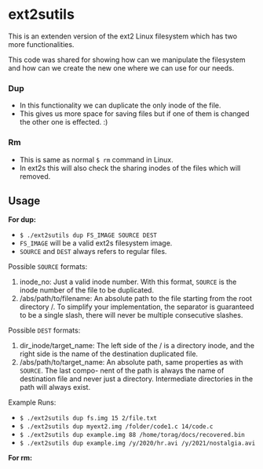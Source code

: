 # ext2sutils

This is an extenden version of the ext2 Linux filesystem which has two more functionalities.

This code was shared for showing how can we manipulate the filesystem and how can we create the new one where we can use for our needs.

### Dup

- In this functionality we can duplicate the only inode of the file.
- This gives us more space for saving files but if one of them is changed the other one is effected. :)


### Rm

- This is same as normal `$ rm` command in Linux.
- In ext2s this will also check the sharing inodes of the files which will removed.


## Usage

**For dup:**

- `$ ./ext2sutils dup FS_IMAGE SOURCE DEST`
- `FS_IMAGE` will be a valid ext2s filesystem image.
- `SOURCE` and `DEST` always refers to regular files.

Possible `SOURCE` formats:
1. inode_no: Just a valid inode number. With this format, `SOURCE` is the inode number of the file to
be duplicated.
2. /abs/path/to/filename: An absolute path to the file starting from the root directory /. To simplify
your implementation, the separator is guaranteed to be a single slash, there will never be multiple
consecutive slashes.

Possible `DEST` formats:
1. dir_inode/target_name: The left side of the / is a directory inode, and the right side is the name
of the destination duplicated file.
2. /abs/path/to/target_name: An absolute path, same properties as with `SOURCE`. The last compo-
nent of the path is always the name of destination file and never just a directory. Intermediate
directories in the path will always exist.

Example Runs: 

- `$ ./ext2sutils dup fs.img 15 2/file.txt`
- `$ ./ext2sutils dup myext2.img /folder/code1.c 14/code.c`
- `$ ./ext2sutils dup example.img 88 /home/torag/docs/recovered.bin`
- `$ ./ext2sutils dup example.img /y/2020/hr.avi /y/2021/nostalgia.avi`

**For rm:**
